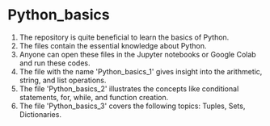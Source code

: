 # Python_basics
1. The repository is quite beneficial to learn the basics of Python.
2. The files contain the essential knowledge about Python.
3. Anyone can open these files in the Jupyter notebooks or Google Colab and run these codes.
4. The file with the name 'Python_basics_1' gives insight into the arithmetic, string, and list operations.
5. The file 'Python_basics_2' illustrates the concepts like conditional statements, for, while, and function creation.  
6. The file 'Python_basics_3' covers the following topics: Tuples, Sets, Dictionaries.
